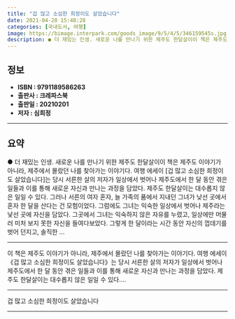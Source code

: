 ```yaml
---
title: "겁 많고 소심한 희정이도 살았습니다"
date: 2021-04-28 15:48:28
categories: [국내도서, 여행]
image: https://bimage.interpark.com/goods_image/9/5/4/5/346159545s.jpg
description: ● 더 재밌는 인생. 새로운 나를 만나기 위한 제주도 한달살이이 책은 제주도 이야기가 아니라, 제주에서 몰랐던 나를 찾아가는 이야기다. 여행 에세이 [겁 많고 소심한 희정이도 살았습니다]는 당시 서른한 살의 저자가 일상에서 벗어나 제주도에서 한 달 동안 겪은 일들과 이를 통해 새로운
---
```


## **정보**

- **ISBN : 9791189586263**
- **출판사 : 크레파스북**
- **출판일 : 20210201**
- **저자 : 심희정**

------



## **요약**

●  더 재밌는 인생. 새로운 나를 만나기 위한 제주도 한달살이이 책은 제주도 이야기가 아니라, 제주에서 몰랐던 나를 찾아가는 이야기다. 여행 에세이 [겁 많고 소심한 희정이도 살았습니다]는 당시 서른한 살의 저자가 일상에서 벗어나 제주도에서 한 달 동안 겪은 일들과 이를 통해 새로운 자신과 만나는 과정을 담았다. 제주도 한달살이는 대수롭지 않은 일일 수 있다. 그러나 서른의 여자 혼자, 늘 가족의 품에서 지내던 그녀가 낮선 곳에서 혼자 한 달을 산다는 건 모험이었다. 그럼에도 그녀는 익숙한 일상에서 벗어나 제주라는 낯선 곳에 자신을 담았다. 그곳에서 그녀는 익숙하지 않은 자유를 누렸고, 일상에만 머물러 미처 보지 못한 자신을 들여다보았다. 그렇게 한 달이라는 시간 동안 자신의 껍데기를 벗어 던지고, 솔직한 ...

------

이 책은 제주도 이야기가 아니라, 
제주에서 몰랐던 나를 찾아가는 이야기다.
여행 에세이 《겁 많고 소심한 희정이도 살았습니다》는 당시 서른한 살의 저자가 일상에서 벗어나 제주도에서 한 달 동안 겪은 일들과 이를 통해 새로운 자신과 만나는 과정을 담았다.
제주도 한달살이는 대수롭지 않은 일일 수 있다.... 

------


겁 많고 소심한 희정이도 살았습니다 

------


